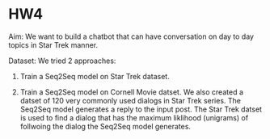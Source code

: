 # HW4
Aim: We want to build a chatbot that can have conversation on day to day topics in Star Trek manner.

Dataset: We tried 2 approaches:

1. Train a Seq2Seq model on Star Trek dataset.

2. Train a Seq2Seq model on Cornell Movie datset. We also created a datset of 120 very commonly used dialogs in Star Trek series. The Seq2Seq model generates a reply to the input post. The Star Trek datset is used to find a dialog that has the maximum liklihood (unigrams)
of follwoing the dialog the Seq2Seq model generates. 
